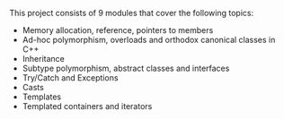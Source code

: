 This project consists of 9 modules that cover the following topics:

- Memory allocation, reference, pointers to members
- Ad-hoc polymorphism, overloads and orthodox canonical classes in C++
- Inheritance
- Subtype polymorphism, abstract classes and interfaces
- Try/Catch and Exceptions
- Casts
- Templates
- Templated containers and iterators
